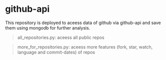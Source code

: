 # github-api
This repository is deployed to aceess data of github via github-api and save them using mongodb for further analysis.
>all_repositories.py: aceess all public repos

>more_for_repositories.py: aceess more features (fork, star, watch, language and commit-dates) of repos
